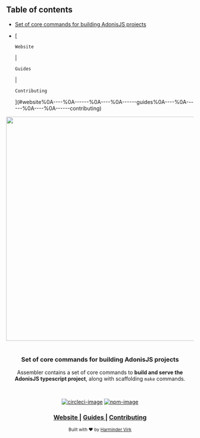 <!-- START doctoc generated TOC please keep comment here to allow auto update -->
<!-- DON'T EDIT THIS SECTION, INSTEAD RE-RUN doctoc TO UPDATE -->
## Table of contents

- [ Set of core commands for building AdonisJS projects ](#set-of-core-commands-for-building-adonisjs-projects)
- [
    
      Website
    
     | 
    
      Guides
    
     | 
    
      Contributing
    
  ](#website%0A----%0A------%0A----%0A------guides%0A----%0A------%0A----%0A------contributing)

<!-- END doctoc generated TOC please keep comment here to allow auto update -->

<div align="center">
  <img src="https://res.cloudinary.com/adonisjs/image/upload/q_100/v1558612869/adonis-readme_zscycu.jpg" width="600px">
</div>

<br />

<div align="center">
  <h3> Set of core commands for building AdonisJS projects </h3>
  <p>
    Assembler contains a set of core commands to <strong>build and serve the AdonisJS typescript project</strong>, along with scaffolding <code>make</code> commands.
  </p>
</div>

<br />

<div align="center">

[![circleci-image]][circleci-url] [![npm-image]][npm-url]

</div>

<div align="center">
  <h3>
    <a href="https://adonisjs.com">
      Website
    </a>
    <span> | </span>
    <a href="https://adonisjs.com/docs">
      Guides
    </a>
    <span> | </span>
    <a href="CONTRIBUTING.md">
      Contributing
    </a>
  </h3>
</div>

<div align="center">
  <sub>Built with ❤︎ by <a href="https://github.com/thetutlage">Harminder Virk</a>
</div>

[circleci-image]: https://img.shields.io/circleci/project/github/adonisjs/assembler/master.svg?style=for-the-badge&logo=circleci
[circleci-url]: https://circleci.com/gh/adonisjs/aseembler "circleci"

[npm-image]: https://img.shields.io/npm/v/@adonisjs/assembler.svg?style=for-the-badge&logo=npm
[npm-url]: https://npmjs.org/package/@adonisjs/assembler "npm"
